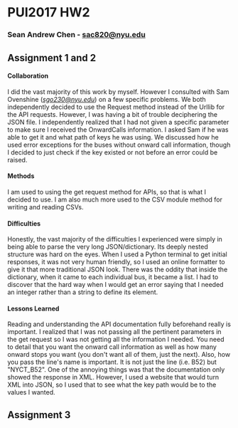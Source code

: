 # PUI2017 HW2 

### Sean Andrew Chen - sac820@nyu.edu


## Assignment 1 and 2

#### Collaboration

I did the vast majority of this work by myself. However I consulted with 
Sam Ovenshine (*sgo230@nyu.edu*) on a few specific problems. We both 
independently decided to use the Request method instead of the Urllib
for the API requests. However, I was having a bit of trouble deciphering
the JSON file. I independently realized that I had not given a specific
parameter to make sure I received the OnwardCalls information. I asked
Sam if he was able to get it and what path of keys he was using. We discussed
how he used error exceptions for the buses without onward call information, 
though I decided to just check if the key existed or not before an error
could be raised. 

#### Methods

I am used to using the get request method for APIs, so that is what I decided
to use. I am also much more used to the CSV module method for writing and 
reading CSVs. 


#### Difficulties

Honestly, the vast majority of the difficulties I experienced were simply in
being able to parse the very long JSON/dictionary. Its deeply nested structure
was hard on the eyes. When I used a Python terminal to get initial responses,
it was not very human friendly, so I used an online formatter to give it
that more traditional JSON look. There was the oddity that inside the
dictionary, when it came to each individual bus, it became a list. I had to
discover that the hard way when I would get an error saying that I needed
an integer rather than a string to define its element. 


#### Lessons Learned

Reading and understanding the API documentation fully beforehand really is 
important. I realized that I was not passing all the pertinent parameters
in the get request so I was not getting all the information I needed.
You need to detail that you want the onward call information as well
as how many onward stops you want (you don't want all of them, just the next).
Also, how you pass the line's name is important. It is not just the line 
(i.e. B52) but "NYCT_B52". One of the annoying things was that the 
documentation only showed the response in XML. However, I used a website
that would turn XML into JSON, so I used that to see what the key path 
would be to the values I wanted. 




## Assignment 3
